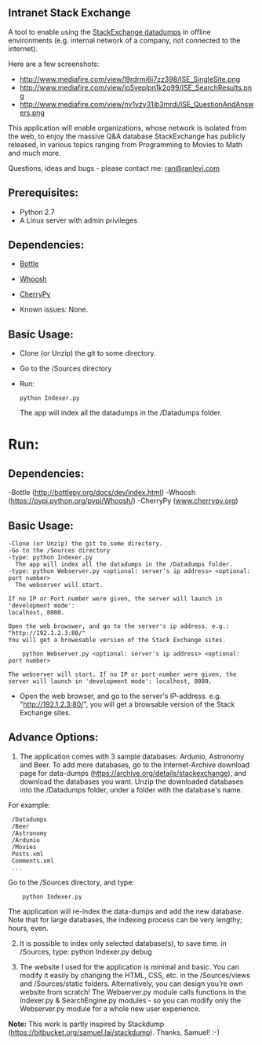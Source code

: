 
Intranet Stack Exchange
-----------------------
A tool to enable using the [StackExchange datadumps](https://archive.org/details/stackexchange)
in offline environments (e.g. internal network of a company, not connected to the
internet).

Here are a few screenshots:

 * <http://www.mediafire.com/view/l9rdrmi6i7zz398/ISE_SingleSite.png>
 * <http://www.mediafire.com/view/io5veplpn1k2q99/ISE_SearchResults.png>
 * <http://www.mediafire.com/view/nv1vzy31ib3mrdi/ISE_QuestionAndAnswers.png>

This application will enable organizations, whose network is isolated from the web, to enjoy
the massive Q&A database StackExchange has publicly released, in various topics ranging from
Programming to Movies to Math and much more.

Questions, ideas and bugs - please contact me: ran@ranlevi.com

## Prerequisites:
* Python 2.7
* A Linux server with admin privileges


## Dependencies:

* [Bottle](http://bottlepy.org/docs/dev/index.html)
* [Whoosh](https://pypi.python.org/pypi/Whoosh)
* [CherryPy](www.cherrypy.org)


* Known issues:  None.
               

## Basic Usage:

  * Clone (or Unzip) the git to some directory.
  * Go to the /Sources directory
  * Run:

        python Indexer.py
    
    The app will index all the datadumps in the /Datadumps folder.

  Run:
=======
  Dependencies:
  -------------
  
  -Bottle (http://bottlepy.org/docs/dev/index.html)
  -Whoosh (https://pypi.python.org/pypi/Whoosh/)
  -CherryPy (www.cherrypy.org)

  Basic Usage:
  -----------
    -Clone (or Unzip) the git to some directory.
    -Go to the /Sources directory
    -type: python Indexer.py
      The app will index all the datadumps in the /Datadumps folder.
    -type: python Webserver.py <optional: server's ip address> <optional: port number>
      The webserver will start.

    If no IP or Port number were given, the server will launch in 'development mode':
    localhost, 8080.

    Open the web browswer, and go to the server's ip address. e.g.:
    "http://192.1.2.3:80/"
    You will get a browesable version of the Stack Exchange sites. 
    
        python Webserver.py <optional: server's ip address> <optional: port number>

    The webserver will start. If no IP or port-number were given, the server will launch in 'development mode': localhost, 8080.
  
  * Open the web browser, and go to the server's IP-address. e.g. "http://192.1.2.3:80/", 
  you will get a browsable version of the Stack Exchange sites.

##  Advance Options:

  1. The application comes with 3 sample databases: Ardunio, Astronomy and Beer. To add
     more databases, go to the Internet-Archive download page for data-dumps
     (https://archive.org/details/stackexchange), and download the databases you want.
     Unzip the downloaded databases into the /Datadumps folder, under a folder with the database's name.

   For example:
  
     /Datadumps
     /Beer
     /Astronomy
     /Ardunio
     /Movies
     Posts.xml
     Comments.xml
     ...
     

  Go to the /Sources directory, and type:
        
        python Indexer.py
  
  The application will re-index the data-dumps and add the new database. 
  Note that for large databases, the indexing process can be very lengthy; hours, even.

  2. It is possible to index only selected database(s), to save time. in /Sources, type: python Indexer.py debug

  3. The website I used for the application is minimal and basic. You can modify it easily by
     changing the HTML, CSS, etc. in the /Sources/views and /Sources/static folders.
     Alternatively, you can design you're own website from scratch! The Webserver.py module calls functions
     in the Indexer.py & SearchEngine.py modules - so you can modify only the Webserver.py module for a whole
     new user experience.

**Note:**
This work is partly inspired by Stackdump (https://bitbucket.org/samuel.lai/stackdump). Thanks, Samuel! :-)
